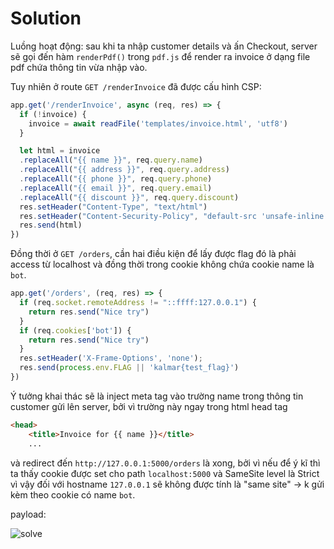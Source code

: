 # Solution

Luồng hoạt động: sau khi ta nhập customer details và ấn Checkout, server sẽ gọi đến hàm `renderPdf()` trong `pdf.js` để render ra invoice ở dạng file pdf chứa thông tin vừa nhập vào. 

Tuy nhiên ở route `GET /renderInvoice` đã được cấu hình CSP:

```js
app.get('/renderInvoice', async (req, res) => {
  if (!invoice) {
    invoice = await readFile('templates/invoice.html', 'utf8')
  }

  let html = invoice
  .replaceAll("{{ name }}", req.query.name)
  .replaceAll("{{ address }}", req.query.address)
  .replaceAll("{{ phone }}", req.query.phone)
  .replaceAll("{{ email }}", req.query.email)
  .replaceAll("{{ discount }}", req.query.discount)
  res.setHeader("Content-Type", "text/html")
  res.setHeader("Content-Security-Policy", "default-src 'unsafe-inline' maxcdn.bootstrapcdn.com; object-src 'none'; script-src 'none'; img-src 'self' dummyimage.com;")
  res.send(html)
})
```

Đồng thời ở `GET /orders`, cần hai điều kiện để lấy được flag đó là phải access từ localhost và đồng thời trong cookie không chứa cookie name là `bot`.


```js
app.get('/orders', (req, res) => {
  if (req.socket.remoteAddress != "::ffff:127.0.0.1") {
    return res.send("Nice try")
  }
  if (req.cookies['bot']) {
    return res.send("Nice try")
  }
  res.setHeader('X-Frame-Options', 'none');
  res.send(process.env.FLAG || 'kalmar{test_flag}')
})
```

Ý tưởng khai thác sẽ là inject meta tag vào trường name trong thông tin customer gửi lên server, bởi vì trường này ngay trong html head tag

```html
<head>
    <title>Invoice for {{ name }}</title>
    ...
```

và redirect đến `http://127.0.0.1:5000/orders` là xong, bởi vì nếu để ý kĩ thì ta thấy cookie được set cho path `localhost:5000` và SameSite level là Strict vì vậy đối với hostname `127.0.0.1` sẽ không được tính là "same site" -> k gửi kèm theo cookie có name `bot`.

payload:

![solve](https://user-images.githubusercontent.com/77546253/223176893-da84fbd3-6374-4192-b09a-282191e3cb76.png)
